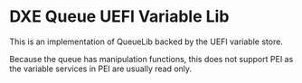 # DXE Queue UEFI Variable Lib

This is an implementation of QueueLib backed by the UEFI variable store.

Because the queue has manipulation functions, this does not support PEI as the variable
services in PEI are usually read only.
